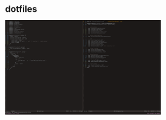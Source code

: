 # dotfiles

![config_image](https://github.com/jakecorrenti/dotfiles/blob/main/config_screenshot.png)
